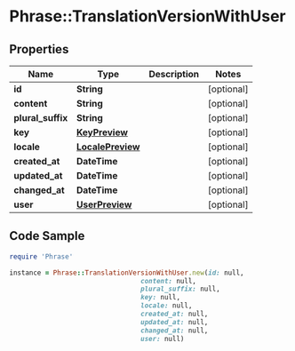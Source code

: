 # Phrase::TranslationVersionWithUser

## Properties

Name | Type | Description | Notes
------------ | ------------- | ------------- | -------------
**id** | **String** |  | [optional] 
**content** | **String** |  | [optional] 
**plural_suffix** | **String** |  | [optional] 
**key** | [**KeyPreview**](KeyPreview.md) |  | [optional] 
**locale** | [**LocalePreview**](LocalePreview.md) |  | [optional] 
**created_at** | **DateTime** |  | [optional] 
**updated_at** | **DateTime** |  | [optional] 
**changed_at** | **DateTime** |  | [optional] 
**user** | [**UserPreview**](UserPreview.md) |  | [optional] 

## Code Sample

```ruby
require 'Phrase'

instance = Phrase::TranslationVersionWithUser.new(id: null,
                                 content: null,
                                 plural_suffix: null,
                                 key: null,
                                 locale: null,
                                 created_at: null,
                                 updated_at: null,
                                 changed_at: null,
                                 user: null)
```


